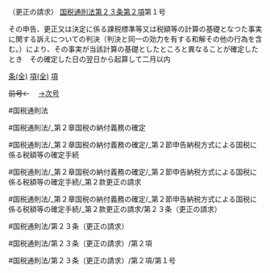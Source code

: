 （更正の請求）
[国税通則法第２３条第２項](国税通則法＿＿＿＿＿第２３条第２項)第１号

その申告、更正又は決定に係る課税標準等又は税額等の計算の基礎となつた事実に関する訴えについての判決（判決と同一の効力を有する和解その他の行為を含む。）により、その事実が当該計算の基礎としたところと異なることが確定したとき　その確定した日の翌日から起算して二月以内

[条(全)](国税通則法＿＿＿＿＿第２３条_.md)    [項(全)](国税通則法＿＿＿＿＿第２３条第２項_.md)    [項](国税通則法＿＿＿＿＿第２３条第２項.md)

~~前号←~~　  [→次号](国税通則法＿＿＿＿＿第２３条第２項第２号.md)

#国税通則法

#国税通則法/_第２章国税の納付義務の確定

#国税通則法/_第２章国税の納付義務の確定/_第２節申告納税方式による国税に係る税額等の確定手続

#国税通則法/_第２章国税の納付義務の確定/_第２節申告納税方式による国税に係る税額等の確定手続/_第２款更正の請求

#国税通則法/_第２章国税の納付義務の確定/_第２節申告納税方式による国税に係る税額等の確定手続/_第２款更正の請求/第２３条（更正の請求）

#国税通則法/第２３条（更正の請求）

#国税通則法/第２３条（更正の請求）/第２項

#国税通則法/第２３条（更正の請求）/第２項/第１号

